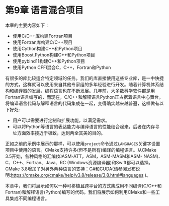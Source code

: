 # 第9章 语言混合项目

本章的主要内容如下：

* 使用C/C++库构建Fortran项目
* 使用Fortran库构建C/C++项目
* 使用Cython构建C++和Python项目
* 使用Boost.Python构建C++和Python项目
* 使用pybind11构建C++和Python项目
* 使用Python CFFI混合C，C++，Fortran和Python

有很多的库比较适合特定领域的任务。我们的库直接使用这些专业库，是一中快捷的方式，这样就可以使用来自其他专家组的多年经验进行开发。随着计算机体系结构和编译器的发展，编程语言也在不断发展。几年前，大多数科学软件都是用Fortran语言编写的，而现在，C/C++和解释语言Python正占据着语言中心舞台。将编译语言代码与解释语言的代码集成在一起，变得确实越来越普遍，这样做有以下好处:

* 用户可以需要进行定制和扩展功能，以满足需求。
* 可以将Python等语言的表达能力与编译语言的性能结合起来，后者在内存寻址方面效率接近于极致，达到两全其美的目的。

正如之前的示例中展示的那样，可以使用`project`命令通过`LANGUAGES`关键字设置项目中使用的语言。CMake支持许多(但不是所有)编译的编程语言。从CMake 3.5开始，各种风格的汇编(如ASM-ATT，ASM，ASM-MASM和ASM- NASM)、C、C++、Fortran、Java、RC (Windows资源编译器)和Swift都可以选择。CMake 3.8增加了对另外两种语言的支持：C#和CUDA(请参阅发布说明:https://cmake.org/cmake/help/v3.8/release/3.8.html#languages )。

本章中，我们将展示如何以一种可移植且跨平台的方式集成用不同编译(C/C++和Fortran)和解释语言(Python)编写的代码。我们将展示如何利用CMake和一些工具集成不同编程语言。